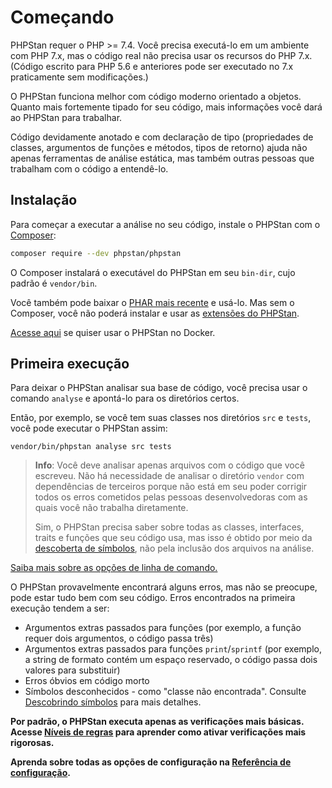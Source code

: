 <!--
source_url: https://github.com/phpstan/phpstan/blob/-/website/src/user-guide/getting-started.md
revision: 65dc199c3c137db0ee1b05cf94c8fe65d53fedbd
status: ready
-->

# Começando

PHPStan requer o PHP >= 7.4.
Você precisa executá-lo em um ambiente com PHP 7.x, mas o código real não
precisa usar os recursos do PHP 7.x.
(Código escrito para PHP 5.6 e anteriores pode ser executado no 7.x praticamente
sem modificações.)

O PHPStan funciona melhor com código moderno orientado a objetos.
Quanto mais fortemente tipado for seu código, mais informações você dará ao
PHPStan para trabalhar.

Código devidamente anotado e com declaração de tipo (propriedades de classes,
argumentos de funções e métodos, tipos de retorno) ajuda não apenas ferramentas
de análise estática, mas também outras pessoas que trabalham com o código a
entendê-lo.

## Instalação

Para começar a executar a análise no seu código, instale o PHPStan com o
[Composer][1]:

```bash
composer require --dev phpstan/phpstan
```

O Composer instalará o executável do PHPStan em seu `bin-dir`, cujo padrão é
`vendor/bin`.

Você também pode baixar o [PHAR mais recente][2] e usá-lo.
Mas sem o Composer, você não poderá instalar e usar as
[extensões do PHPStan][3].

[Acesse aqui][4] se quiser usar o PHPStan no Docker.

## Primeira execução

Para deixar o PHPStan analisar sua base de código, você precisa usar o comando
`analyse` e apontá-lo para os diretórios certos.

Então, por exemplo, se você tem suas classes nos diretórios `src` e `tests`,
você pode executar o PHPStan assim:

```shell
vendor/bin/phpstan analyse src tests
```

> **Info**:
> Você deve analisar apenas arquivos com o código que você escreveu.
> Não há necessidade de analisar o diretório `vendor` com dependências de
> terceiros porque não está em seu poder corrigir todos os erros cometidos pelas
> pessoas desenvolvedoras com as quais você não trabalha diretamente.
>
> Sim, o PHPStan precisa saber sobre todas as classes, interfaces, traits e
> funções que seu código usa, mas isso é obtido por meio da
> [descoberta de símbolos][5], não pela inclusão dos arquivos na análise.

[Saiba mais sobre as opções de linha de comando.][6]

O PHPStan provavelmente encontrará alguns erros, mas não se preocupe, pode estar
tudo bem com seu código.
Erros encontrados na primeira execução tendem a ser:

* Argumentos extras passados para funções (por exemplo, a função requer dois
  argumentos, o código passa três)
* Argumentos extras passados para funções `print`/`sprintf` (por exemplo, a
  string de formato contém um espaço reservado, o código passa dois valores para
  substituir)
* Erros óbvios em código morto
* Símbolos desconhecidos - como "classe não encontrada".
  Consulte [Descobrindo símbolos][7] para mais detalhes.

**Por padrão, o PHPStan executa apenas as verificações mais básicas.
Acesse [Níveis de regras][8] para aprender como ativar verificações mais
rigorosas.**

**Aprenda sobre todas as opções de configuração na
[Referência de configuração][9].**

[1]: https://getcomposer.org/

[2]: https://github.com/phpstan/phpstan/releases

[3]: extension-library.md

[4]: docker.md

[5]: discovering-symbols.md

[6]: command-line-usage.md

[7]: discovering-symbols.md

[8]: rule-levels.md

[9]: ../config-reference.md
